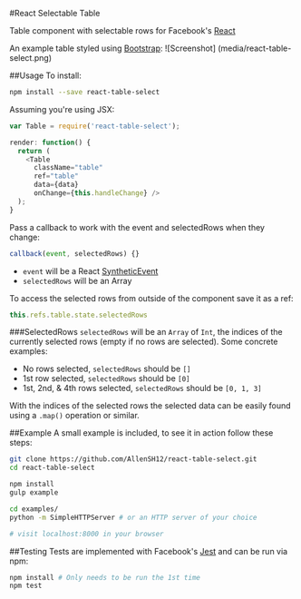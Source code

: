 #React Selectable Table

Table component with selectable rows for Facebook's [React](https://github.com/facebook/react)

An example table styled using [Bootstrap](https://github.com/twbs/bootstrap):
![Screenshot]
(media/react-table-select.png)

##Usage
To install:
```sh
npm install --save react-table-select
```

Assuming you're using JSX:
```js
var Table = require('react-table-select');

render: function() {
  return (
    <Table
      className="table"
      ref="table"
      data={data}
      onChange={this.handleChange} />  
  );
}
```

Pass a callback to work with the event and selectedRows when they change:
```js
callback(event, selectedRows) {}
```
- `event` will be a React [SyntheticEvent](https://facebook.github.io/react/docs/events.html#syntheticevent)
- `selectedRows` will be an Array

To access the selected rows from outside of the component save it as a ref:
```js
this.refs.table.state.selectedRows
```

###SelectedRows
`selectedRows` will be an `Array` of `Int`, the indices of the currently selected rows (empty if no rows are selected). Some concrete examples:
- No rows selected, `selectedRows` should be `[]`
- 1st row selected, `selectedRows` should be `[0]`
- 1st, 2nd, & 4th rows selected, `selectedRows` should be `[0, 1, 3]`

With the indices of the selected rows the selected data can be easily found using a `.map()` operation or similar.

##Example
A small example is included, to see it in action follow these steps:
```sh
git clone https://github.com/AllenSH12/react-table-select.git
cd react-table-select

npm install
gulp example

cd examples/
python -m SimpleHTTPServer # or an HTTP server of your choice

# visit localhost:8000 in your browser
```

##Testing
Tests are implemented with Facebook's [Jest](https://github.com/facebook/jest) and can be run via npm:
```sh
npm install # Only needs to be run the 1st time
npm test
```
